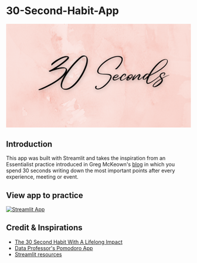 # 30-Second-Habit-App

![Image description](/assets/30_Seconds_Pink.png?raw=true) 
## Introduction
This app was built with Streamlit and takes the inspiration from an Essentialist practice introduced in Greg McKeown's [blog](https://gregmckeown.com/30-second-habit-lifelong-impact/) 
in which you spend 30 seconds writing down the most 
important points after every experience, meeting or event. 

## View app to practice
[![Streamlit App](https://static.streamlit.io/badges/streamlit_badge_black_white.svg)](https://nguyenyenchi-30-second-habit-app-app-yxyi4j.streamlitapp.com/)

## Credit & Inspirations
- [The 30 Second Habit With A Lifelong Impact](https://gregmckeown.com/30-second-habit-lifelong-impact/)
- [Data Professor's Pomodoro App](https://github.com/dataprofessor/pomodoro-app)
- [Streamlit resources](https://streamlit-release-demos-0-84streamlit-app-0-84-2ec1k9.streamlitapp.com/?page=headliner)

